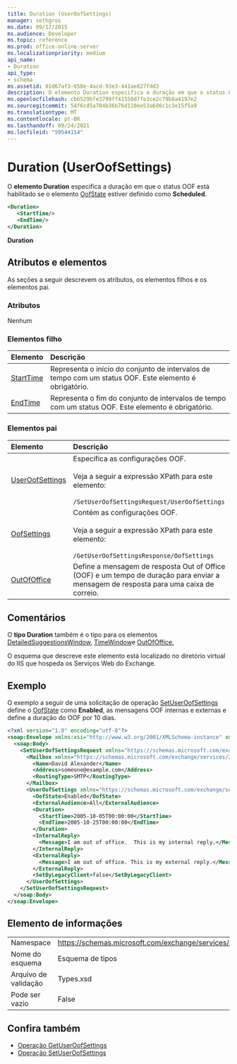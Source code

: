 ```yaml
---
title: Duration (UserOofSettings)
manager: sethgros
ms.date: 09/17/2015
ms.audience: Developer
ms.topic: reference
ms.prod: office-online-server
ms.localizationpriority: medium
api_name:
- Duration
api_type:
- schema
ms.assetid: 01d67af3-658e-4acd-93e3-441ae827fdd3
description: O elemento Duration especifica a duração em que o status OOF está habilitado se o elemento OofState estiver definido como Scheduled.
ms.openlocfilehash: cb6529bfe3799ff41550d7fe3ce2c79b8a4197e2
ms.sourcegitcommit: 54f6cd5a704b36b76d110ee53a6d6c1c3e15f5a9
ms.translationtype: MT
ms.contentlocale: pt-BR
ms.lasthandoff: 09/24/2021
ms.locfileid: "59544154"
---
```

# <a name="duration-useroofsettings"></a>Duration (UserOofSettings)

O **elemento Duration** especifica a duração em que o status OOF está habilitado se o elemento [OofState](oofstate.md) estiver definido como **Scheduled**.
  
```XML
<Duration>
   <StartTime/>
   <EndTime/> 
</Duration>
```

 **Duration**
## <a name="attributes-and-elements"></a>Atributos e elementos

As seções a seguir descrevem os atributos, os elementos filhos e os elementos pai.
  
### <a name="attributes"></a>Atributos

Nenhum
  
### <a name="child-elements"></a>Elementos filho

|**Elemento**|**Descrição**|
|:-----|:-----|
|[StartTime](starttime.md) <br/> |Representa o início do conjunto de intervalos de tempo com um status OOF. Este elemento é obrigatório.  <br/> |
|[EndTime](endtime.md) <br/> |Representa o fim do conjunto de intervalos de tempo com um status OOF. Este elemento é obrigatório.  <br/> |
   
### <a name="parent-elements"></a>Elementos pai

|**Elemento**|**Descrição**|
|:-----|:-----|
|[UserOofSettings](useroofsettings.md) <br/> |Especifica as configurações OOF.  <br/><br/>Veja a seguir a expressão XPath para este elemento:<br/><br/>`/SetUserOofSettingsRequest/UserOofSettings` <br/> |
|[OofSettings](oofsettings.md) <br/> |Contém as configurações OOF.<br/><br/>Veja a seguir a expressão XPath para este elemento:<br/><br/>`/GetUserOofSettingsResponse/OofSettings` <br/> |
|[OutOfOffice](outofoffice.md) <br/> |Define a mensagem de resposta Out of Office (OOF) e um tempo de duração para enviar a mensagem de resposta para uma caixa de correio.  <br/> |
   
## <a name="remarks"></a>Comentários

O **tipo Duration** também é o tipo para os elementos [DetailedSuggestionsWindow,](detailedsuggestionswindow.md) [TimeWindow](timewindow.md)e [OutOfOffice.](outofoffice.md) 
  
O esquema que descreve este elemento está localizado no diretório virtual do IIS que hospeda os Serviços Web do Exchange.
  
## <a name="example"></a>Exemplo

O exemplo a seguir de uma solicitação de operação [SetUserOofSettings](setuseroofsettings-operation.md) define o [OofState](oofstate.md) como **Enabled**, as mensagens OOF internas e externas e define a duração do OOF por 10 dias.
  
```XML
<?xml version="1.0" encoding="utf-8"?>
<soap:Envelope xmlns:xsi="http://www.w3.org/2001/XMLSchema-instance" xmlns:xsd="http://www.w3.org/2001/XMLSchema" xmlns:soap="http://schemas.xmlsoap.org/soap/envelope/">
  <soap:Body>
    <SetUserOofSettingsRequest xmlns="https://schemas.microsoft.com/exchange/services/2006/messages">
      <Mailbox xmlns="https://schemas.microsoft.com/exchange/services/2006/types">
        <Name>David Alexander</Name>
        <Address>someone@example.com</Address>
        <RoutingType>SMTP</RoutingType>
      </Mailbox>
      <UserOofSettings xmlns="https://schemas.microsoft.com/exchange/services/2006/types">
        <OofState>Enabled</OofState>
        <ExternalAudience>All</ExternalAudience>
        <Duration>
          <StartTime>2005-10-05T00:00:00</StartTime>
          <EndTime>2005-10-25T00:00:00</EndTime>
        </Duration>
        <InternalReply>
          <Message>I am out of office.  This is my internal reply.</Message>
        </InternalReply>
        <ExternalReply>
          <Message>I am out of office. This is my external reply.</Message>
        </ExternalReply>
        <SetByLegacyClient>false</SetByLegacyClient>
      </UserOofSettings>
    </SetUserOofSettingsRequest>
  </soap:Body>
</soap:Envelope>
```

## <a name="element-information"></a>Elemento de informações

|||
|:-----|:-----|
|Namespace  <br/> |https://schemas.microsoft.com/exchange/services/2006/types  <br/> |
|Nome do esquema  <br/> |Esquema de tipos  <br/> |
|Arquivo de validação  <br/> |Types.xsd  <br/> |
|Pode ser vazio  <br/> |False  <br/> |
   
## <a name="see-also"></a>Confira também

- [Operação GetUserOofSettings](getuseroofsettings-operation.md)  
- [Operação SetUserOofSettings](setuseroofsettings-operation.md)

